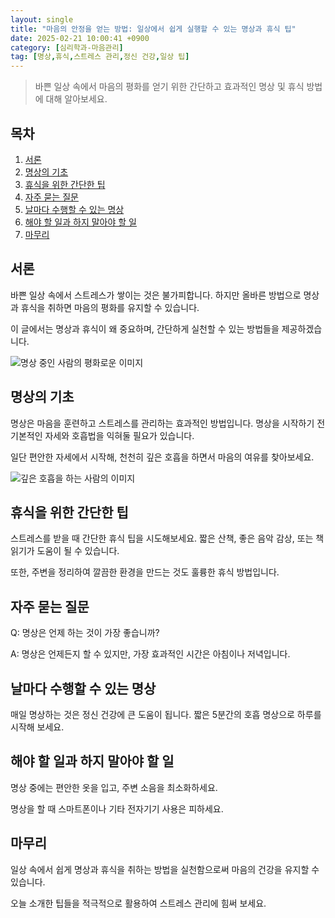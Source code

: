 ```yaml
---
layout: single
title: "마음의 안정을 얻는 방법: 일상에서 쉽게 실행할 수 있는 명상과 휴식 팁"
date: 2025-02-21 10:00:41 +0900
category: [심리학과-마음관리]
tag: [명상,휴식,스트레스 관리,정신 건강,일상 팁]
---
```

  
> 바쁜 일상 속에서 마음의 평화를 얻기 위한 간단하고 효과적인 명상 및 휴식 방법에 대해 알아보세요.

## 목차
1. [서론](#서론)
2. [명상의 기초](#명상의-기초)
3. [휴식을 위한 간단한 팁](#휴식을-위한-간단한-팁)
4. [자주 묻는 질문](#자주-묻는-질문)
5. [날마다 수행할 수 있는 명상](#날마다-수행할-수-있는-명상)
6. [해야 할 일과 하지 말아야 할 일](#해야-할-일과-하지-말아야-할-일)
7. [마무리](#마무리)

## 서론

바쁜 일상 속에서 스트레스가 쌓이는 것은 불가피합니다. 하지만 올바른 방법으로 명상과 휴식을 취하면 마음의 평화를 유지할 수 있습니다.


이 글에서는 명상과 휴식이 왜 중요하며, 간단하게 실천할 수 있는 방법들을 제공하겠습니다.


![명상 중인 사람의 평화로운 이미지](undefined)



## 명상의 기초

명상은 마음을 훈련하고 스트레스를 관리하는 효과적인 방법입니다. 명상을 시작하기 전 기본적인 자세와 호흡법을 익혀둘 필요가 있습니다.


일단 편안한 자세에서 시작해, 천천히 깊은 호흡을 하면서 마음의 여유를 찾아보세요.


![깊은 호흡을 하는 사람의 이미지](undefined)



## 휴식을 위한 간단한 팁

스트레스를 받을 때 간단한 휴식 팁을 시도해보세요. 짧은 산책, 좋은 음악 감상, 또는 책 읽기가 도움이 될 수 있습니다.


또한, 주변을 정리하여 깔끔한 환경을 만드는 것도 훌륭한 휴식 방법입니다.



## 자주 묻는 질문

Q: 명상은 언제 하는 것이 가장 좋습니까?


A: 명상은 언제든지 할 수 있지만, 가장 효과적인 시간은 아침이나 저녁입니다.



## 날마다 수행할 수 있는 명상

매일 명상하는 것은 정신 건강에 큰 도움이 됩니다. 짧은 5분간의 호흡 명상으로 하루를 시작해 보세요.



## 해야 할 일과 하지 말아야 할 일

명상 중에는 편안한 옷을 입고, 주변 소음을 최소화하세요.


명상을 할 때 스마트폰이나 기타 전자기기 사용은 피하세요.



## 마무리

일상 속에서 쉽게 명상과 휴식을 취하는 방법을 실천함으로써 마음의 건강을 유지할 수 있습니다.


오늘 소개한 팁들을 적극적으로 활용하여 스트레스 관리에 힘써 보세요.


